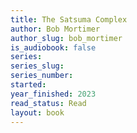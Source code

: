 ```yaml
---
title: The Satsuma Complex
author: Bob Mortimer
author_slug: bob_mortimer
is_audiobook: false
series: 
series_slug: 
series_number: 
started: 
year_finished: 2023
read_status: Read
layout: book
---
```

